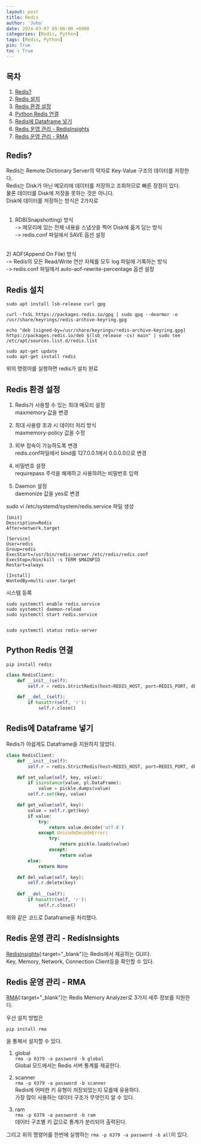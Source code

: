 ```yaml
---
layout: post
title: Redis
author: 'Juho'
date: 2024-03-07 09:00:00 +0900
categories: [Redis, Python]
tags: [Redis, Python]
pin: True
toc : True
---
```


<style>
  th{
    font-weight: bold;
    text-align: center;
    background-color: white;
  }
  td{
    background-color: white;
  }

</style>

## 목차
1. [Redis?](#redis)
2. [Redis 설치](#redis-설치)
3. [Redis 환경 설정](#redis-환경-설정)
4. [Python Redis 연결](#python-redis-연결)
5. [Redis에 Dataframe 넣기](#redis에-dataframe-넣기)
6. [Redis 운영 관리 - RedisInsights](#redis-운영-관리---redisinsights)
7. [Redis 운영 관리 - RMA ](#redis-운영-관리---rma)

## Redis?
Redis는 Remote Dictionary Server의 약자로 Key-Value 구조의 데이터를 저장한다.<br/>
Redis는 Disk가 아닌 메모리에 데이터를 저장하고 조회하므로 빠른 장점이 있다.<br/>
물론 데이터를 Disk에 저장을 못하는 것은 아니다.<br/>
Disk에 데이터를 저장하는 방식은 2가지로<br/>
<br/>
1) RDB(Snapshotting) 방식<br>
-> 메모리에 있는 전체 내용을 스냅샷을 찍어 Disk에 옮겨 담는 방식<br>
-> redis.conf 파일에서 SAVE 옵션 설정<br/>
<br/>
2) AOF(Append On File) 방식<br/>
-> Redis의 모든 Read/Write 연산 자체를 모두 log 파일에 기록하는 방식<br>
-> redis.conf 파일에서 auto-aof-rewrite-percentage 옵션 설정<br/>


## Redis 설치
```
sudo apt install lsb-release curl gpg

curl -fsSL https://packages.redis.io/gpg | sudo gpg --dearmor -o /usr/share/keyrings/redis-archive-keyring.gpg

echo "deb [signed-by=/usr/share/keyrings/redis-archive-keyring.gpg] https://packages.redis.io/deb $(lsb_release -cs) main" | sudo tee /etc/apt/sources.list.d/redis.list

sudo apt-get update
sudo apt-get install redis
```
위의 명령어를 실행하면 redis가 설치 완료<br/>

## Redis 환경 설정
1) Redis가 사용할 수 있는 최대 메모리 설정<br/>
maxmemory 값을 변경<br/>

2) 최대 사용량 초과 시 데이터 처리 방식<br/>
maxmemory-policy 값을 수정<br/>

3) 외부 접속이 가능하도록 변경<br/>
redis.conf파일에서 bind를 127.0.0.1에서 0.0.0.0으로 변경<br/>

4) 비밀번호 설정<br/>
requirepass 주석을 해제하고 사용하려는 비밀번호 입력<br/>

5) Daemon 설정<br/>
daemonize 값을 yes로 변경<br/>

sudo vi /etc/systemd/system/redis.service 파일 생성
```
[Unit]
Description=Redis
After=network.target

[Service]
User=redis
Group=redis
ExecStart=/usr/bin/redis-server /etc/redis/redis.conf
ExecStop=/bin/kill -s TERM $MAINPID
Restart=always

[Install]
WantedBy=multi-user.target
```

시스템 등록
```
sudo systemctl enable redis.service
sudo systemctl daemon-reload
sudo systemctl start redis.service


sudo systemctl status redis-server 
```

## Python Redis 연결
```
pip install redis
```

```python
class RedisClient:
    def __init__(self):
        self.r = redis.StrictRedis(host=REDIS_HOST, port=REDIS_PORT, db=0, password=REDIS_PASSWORD)

    def __del__(self):
        if hasattr(self, 'r'):
            self.r.close()
```

## Redis에 Dataframe 넣기
Redis가 아쉽게도 Dataframe을 지원하지 않았다.<br/>

```python
class RedisClient:
    def __init__(self):
        self.r = redis.StrictRedis(host=REDIS_HOST, port=REDIS_PORT, db=0, password=REDIS_PASSWORD)

    def set_value(self, key, value):
        if isinstance(value, pl.DataFrame):
            value = pickle.dumps(value)
        self.r.set(key, value)

    def get_value(self, key):
        value = self.r.get(key)
        if value:
            try:
                return value.decode('utf-8')
            except UnicodeDecodeError:
                try:
                    return pickle.loads(value)
                except:
                    return value
        else:
            return None

    def del_value(self, key):
        self.r.delete(key)
    
    def __del__(self):
        if hasattr(self, 'r'):
            self.r.close()
```
위와 같은 코드로 Dataframe을 처리했다.

## Redis 운영 관리 - RedisInsights
[RedisInsights](https://redis.com/redis-enterprise/redis-insight/){:target="_blank"}는 Redis에서 제공하는 GUI다.<br/>
Key, Memory, Network, Connection Client등을 확인할 수 있다.<br/>


## Redis 운영 관리 - RMA
[RMA](https://pypi.org/project/rma/){:target="_blank"}는 Redis Memory Analyzer로 3가지 세주 정보를 지원한다.<br/>

우선 설치 방법은
```
pip install rma
```
을 통해서 설치할 수 있다.<br/>


1) global<br/>
`rma -p 6379 -a password -b global`<br/>
Global 모드에서는 Redis 서버 통계를 제공한다.<br>

2) scanner<br/>
`rma -p 6379 -a password -b scanner`<br/>
Redis에 어떠한 키 유형이 저장되었는지 모를때 유용하다.<br/>
가장 많이 사용하는 데이터 구조가 무엇인지 알 수 있다.<br/>

3) ram<br/>
`rma -p 6379 -a password -b ram`<br/>
데이터 구조별 키 값으로 통계가 분리되어 출력된다.<br/>

그리고 위의 명령어를 한번에 실행하는 `rma -p 6379 -a password -b all`이 있다.<br/>